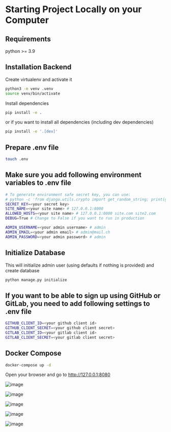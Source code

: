 # Starting Project Locally on your Computer

## Requirements
python >= 3.9

## Installation Backend
Create virtualenv and activate it

```bash
python3 -m venv .venv
source venv/bin/activate
```

Install dependencies
```bash
pip install -e .
```
or if you want to install all dependencies (including dev dependencies)
```bash
pip install -e '.[dev]'
```

## Prepare .env file
```bash
touch .env
```

## Make sure you add following environment variables to .env file

```bash
# To generate environment safe secret key, you can use:
# python -c 'from django.utils.crypto import get_random_string; print(get_random_string(50, "abcdefghijklmnopqrstuvwxyz0123456789!%^*(-_)"))'
SECRET_KEY=<your secret key>
SITE_NAME=<your site name> # 127.0.0.1:8000
ALLOWED_HOSTS=<your site name> # 127.0.0.1:8000 site.com site2.com
DEBUG=True # Change to False if you want to run in production

ADMIN_USERNAME=<your admin username> # admin
ADMIN_EMAIL=<your admin email> # admin@mail.ch
ADMIN_PASSWORD=<your admin password> # admin
```

## Initialize Database
This will initialize admin user (using defaults if nothing is provided) and create database
```bash
python manage.py initialize
```

## If you want to be able to sign up using GitHub or GitLab, you need to add following settings to .env file
```bash
GITHUB_CLIENT_ID=<your github client id>
GITHUB_CLIENT_SECRET=<your github client secret>
GITLAB_CLIENT_ID=<your gitlab client id>
GITLAB_CLIENT_SECRET=<your gitlab client secret>
```

## Docker Compose
```bash
docker-compose up -d
```
Open your browser and go to http://127.0.0.1:8080

![image](https://user-images.githubusercontent.com/17837758/170585482-faace7ff-a043-401a-b1a3-8886dac9d514.png)

![image](https://user-images.githubusercontent.com/17837758/170585770-c051f771-ee73-48f5-8296-61b054ce959e.png)

![image](https://user-images.githubusercontent.com/17837758/170585830-ea5d7870-e0d8-436c-bf02-3ff82d1f80b1.png)

![image](https://user-images.githubusercontent.com/17837758/170585609-278c7447-55d5-46ff-956b-f8a517162276.png)

![image](https://user-images.githubusercontent.com/17837758/170585694-839d2880-d4be-445d-a989-e324791115f8.png)

